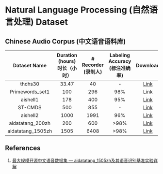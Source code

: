 # Natural Language Processing (自然语言处理) Dataset

## Chinese Audio Corpus (中文语音语料库)

| Dataset Name | Duration (hours) 时长（小时） | # Recorder (录制人) | Labeling Accuracy (标注准确率) | Download | Accessible Date |
| :---: | :---: | :---: | :---: | :---: | :---: |
| thchs30 | 33.47 | 40 | - | [Link](http://www.openslr.org/18/) | 2021.08.19 |
| Primewords_set1 | 100 | 296 | 98% | [Link](http://www.openslr.org/47/) | 2021.08.19 |
| aishell1 | 178 | 400 | 95% | [Link](http://www.openslr.org/33/) | 2021.08.19 |
|  ST-CMDS | 500 | 855 | - | [Link](http://www.openslr.org/38/) | 2021.08.19 |
|  aishell2 | 1000 | 1991 | 96% | [Link](http://www.aishelltech.com/aishell_2) | 2021.08.19 |
| aidatatang_200zh | 200 | 600 | >98% | [Link](http://www.openslr.org/62/) | 2021.08.19 |
| aidatatang_1505zh | 1505 | 6408 | >98% | [Link](https://www.datatang.com/webfront/opensource.html) | 2021.08.19 |



## References

1. [最大规模开源中文语音数据集 — aidatatang_1505zh及其语音识别基准实验详解](https://blog.csdn.net/weixin_44532659/article/details/95960300)
